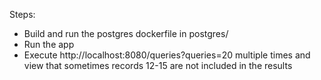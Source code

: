 Steps:

* Build and run the postgres dockerfile in postgres/
* Run the app
* Execute http://localhost:8080/queries?queries=20 multiple times and view that sometimes records 12-15 are not included in the results
